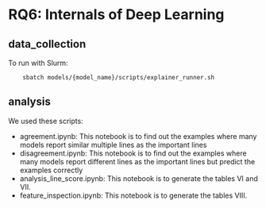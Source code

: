 # RQ6: Internals of Deep Learning

## data_collection

To run with Slurm:

```shell
    sbatch models/{model_name}/scripts/explainer_runner.sh
```

## analysis

We used these scripts:

- agreement.ipynb: This notebook is to find out the examples where many models report similar multiple lines as the important lines
- disagreement.ipynb: This notebook is to find out the examples where many models report different  lines as the important lines but predict the examples correctly
- analysis_line_score.ipynb: This notebook is to generate the tables VI and VII.
- feature_inspection.ipynb: This notebook is to generate the tables VIII.
